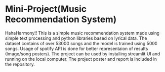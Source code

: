 # Mini-Project(Music Recommendation System)
HahaHarmony!!
This is a simple music recommendation system made using simple text processing and python libraries based on lyrical data. The dataset contains of over 53000 songs and the model is trained using 5000 songs. Usage of spotify API is done for better representaion of results (Image/song posters). The project can be used by installing streamlit UI and running on the local computer. The project poster and report is included in the repository.
